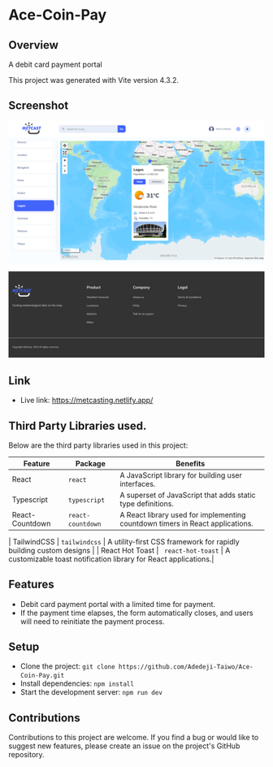 # Ace-Coin-Pay

## Overview
A debit card payment portal


This project was generated with Vite version 4.3.2.


## Screenshot
![Screenshot](https://github.com/Adedeji-Taiwo/Metcast/blob/main/src/assets/screenshots/Metcast.png)


## Link
- Live link: https://metcasting.netlify.app/


## Third Party Libraries used.

Below are the third party libraries used in this project:

| Feature  | Package | Benefits |
| ------------- | ------------- | ------------- |
| React  |  `react` | A JavaScript library for building user interfaces. |
| Typescript |  `typescript` | A superset of JavaScript that adds static type definitions. |
| React-Countdown | `react-countdown`  | A React library used for implementing countdown timers in React applications. |

| TailwindCSS | `tailwindcss`  | A utility-first CSS framework for rapidly building custom designs |
| React Hot Toast | ` react-hot-toast`  | A customizable toast notification library for React applications.|



## Features
- Debit card payment portal with a limited time for payment.
- If the payment time elapses, the form automatically closes, and users will need to reinitiate the payment process.



## Setup
- Clone the project: `git clone https://github.com/Adedeji-Taiwo/Ace-Coin-Pay.git`
- Install dependencies: `npm install`
- Start the development server: `npm run dev`


## Contributions
Contributions to this project are welcome. If you find a bug or would like to suggest new features, please create an issue on the project's GitHub repository.